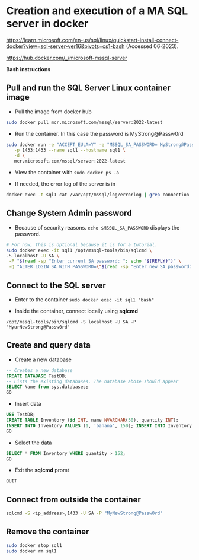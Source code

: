 # Creation and execution of a MA SQL server in docker

https://learn.microsoft.com/en-us/sql/linux/quickstart-install-connect-docker?view=sql-server-ver16&pivots=cs1-bash (Accessed 06-2023).  

https://hub.docker.com/_/microsoft-mssql-server  

**Bash instructions**

## Pull and run the SQL Server Linux container image

* Pull the image from docker hub

```bash
sudo docker pull mcr.microsoft.com/mssql/server:2022-latest
```

* Run the container. In this case the password is MyStrong@Passw0rd  

```bash
sudo docker run -e "ACCEPT_EULA=Y" -e "MSSQL_SA_PASSWORD= MyStrong@Passw0rd" \
   -p 1433:1433 --name sql1 --hostname sql1 \
   -d \
   mcr.microsoft.com/mssql/server:2022-latest
```

* View the container with `sudo docker ps -a`  

* If needed, the error log of the server is in  

```bash
docker exec -t sql1 cat /var/opt/mssql/log/errorlog | grep connection
```

## Change System Admin password

* Because of security reasons. `echo $MSSQL_SA_PASSWORD` displays the password.  

```bash
# For now, this is optional because it is for a tutorial. 
sudo docker exec -it sql1 /opt/mssql-tools/bin/sqlcmd \
-S localhost -U SA \
 -P "$(read -sp "Enter current SA password: "; echo "${REPLY}")" \
 -Q "ALTER LOGIN SA WITH PASSWORD=\"$(read -sp "Enter new SA password: "; echo "${REPLY}")\""
 ```

## Connect to the SQL server

* Enter to the container `sudo docker exec -it sql1 "bash"`

* Inside the container, connect locally using **sqlcmd**

```sqlcmd
/opt/mssql-tools/bin/sqlcmd -S localhost -U SA -P "MyurNewStrong@Passw0rd"
```

## Create and query data

* Create a new database  

```sql
-- Creates a new database
CREATE DATABASE TestDB;
-- Lists the existing databases. The natabase abose should appear
SELECT Name from sys.databases;
GO
```

* Insert data  

```sql
USE TestDB;
CREATE TABLE Inventory (id INT, name NVARCHAR(50), quantity INT);
INSERT INTO Inventory VALUES (1, 'banana', 150); INSERT INTO Inventory VALUES (2, 'orange', 154);
GO
```

* Select the data

```sql
SELECT * FROM Inventory WHERE quantity > 152;
GO
```

* Exit the **sqlcmd** promt

```sql
QUIT
``` 

## Connect from outside the container 

```bash
sqlcmd -S <ip_address>,1433 -U SA -P "MyNewStrong@Passw0rd"
```

## Remove the container

```bash
sudo docker stop sql1
sudo docker rm sql1
```


